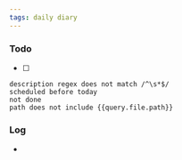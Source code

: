 ```yaml
---
tags: daily diary
---
```

### Todo
- [ ] 
```tasks
description regex does not match /^\s*$/
scheduled before today
not done
path does not include {{query.file.path}}
```
### Log
- 
